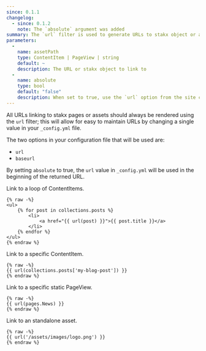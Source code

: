 ```yaml
---
since: 0.1.1
changelog:
  - since: 0.1.2
    note: The `absolute` argument was added
summary: The `url` filter is used to generate URLs to stakx object or assets.
parameters:
  -
    name: assetPath
    type: ContentItem | PageView | string
    default: ~
    description: The URL or stakx object to link to
  -
    name: absolute
    type: bool
    default: "false"
    description: When set to true, use the `url` option from the site configuration
---
```


All URLs linking to stakx pages or assets should always be rendered using the `url` filter; this will allow for easy to maintain URLs by changing a single value in your `_config.yml` file.

The two options in your configuration file that will be used are:

- `url`
- `baseurl`

By setting `absolute` to true, the `url` value in `_config.yml` will be used in the beginning of the returned URL.

Link to a loop of ContentItems.

```twig
{% raw -%}
<ul>
    {% for post in collections.posts %}
        <li>
            <a href="{{ url(post) }}">{{ post.title }}</a>
        </li>
    {% endfor %}
</ul>
{% endraw %}
```

Link to a specific ContentItem.

```twig
{% raw -%}
{{ url(collections.posts['my-blog-post']) }}
{% endraw %}
```

Link to a specific static PageView.

```twig
{% raw -%}
{{ url(pages.News) }}
{% endraw %}
```

Link to an standalone asset.

```twig
{% raw -%}
{{ url('/assets/images/logo.png') }}
{% endraw %}
```
